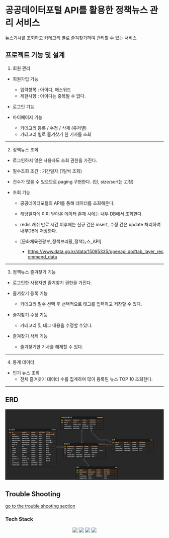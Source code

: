 # 공공데이터포털 API를 활용한 정책뉴스 관리 서비스
뉴스기사를 조회하고 카테고리 별로 즐겨찾기하여 관리할 수 있는 서비스

## 프로젝트 기능 및 설계

1. 회원 관리
- 회원가입 기능
  - 입력항목 : 아이디, 패스워드
  - 제한사항 : 아이디는 중복될 수 없다.

- 로그인 기능

- 마이페이지 기능
  - 카테고리 등록 / 수정 / 삭제 (유저별) 
  - 카테고리 별로 즐겨찾기 한 기사를 조회
-----------------------------------------------------------------------------
2. 정책뉴스 조회
- 로그인하지 않은 사용자도 조회 권한을 가진다.

- 필수조회 조건 : 기간일자 (1일씩 조회)

- 건수가 많을 수 있으므로 paging 구현한다. (단, size/sort는 고정)

- 조회 기능
  - 공공데이터포털의 API를 통해 데이터를 조회해온다.
  - 해당일자에 이미 받아온 데이터 존재 시에는 내부 DB에서 조회한다.
  - redis 캐쉬 만료 시간 이후에는 신규 건은 insert, 수정 건은 update 처리하여 내부DB에 저장한다.

  - [문화체육관광부_정책브리핑_정책뉴스_API]
    - https://www.data.go.kr/data/15095335/openapi.do#tab_layer_recommend_data
 
-----------------------------------------------------------------------------
3. 정책뉴스 즐겨찾기 기능
- 로그인한 사용자만 즐겨찾기 권한을 가진다.

- 즐겨찾기 등록 기능 
  - 카테고리 필수 선택 후 선택적으로 태그를 입력하고 저장할 수 있다.

- 즐겨찾기 수정 기능
  - 카테고리 및 태그 내용을 수정할 수있다.

- 즐겨찾기 삭제 기능
  - 즐겨찾기한 기사를 해제할 수 있다.
-----------------------------------------------------------------------------
4. 통계 데이터
 - 인기 뉴스 조회
   - 전체 즐겨찾기 데이터 수를 집계하여 많이 등록된 뉴스 TOP 10 조회한다.

-----------------------------------------------------------------------------
## ERD 
![ERD](doc/img/erd.png)

## Trouble Shooting
[go to the trouble shooting section](doc/TROUBLE_SHOOTING.md)

### Tech Stack
<div align=center> 
  <img src="https://img.shields.io/badge/java-007396?style=for-the-badge&logo=java&logoColor=white"> 
  <img src="https://img.shields.io/badge/spring-6DB33F?style=for-the-badge&logo=spring&logoColor=white"> 
  <img src="https://img.shields.io/badge/mysql-4479A1?style=for-the-badge&logo=mysql&logoColor=white"> 
  <img src="https://img.shields.io/badge/git-F05032?style=for-the-badge&logo=git&logoColor=white">
</div>
